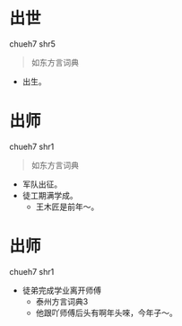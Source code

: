 # 出世
chueh7 shr5
> 如东方言词典
- 出生。

# 出师
chueh7 shr1
> 如东方言词典
- 军队出征。
- 徒工期满学成。
  - 王木匠是前年～。

# 出师
chueh7 shr1
+ 徒弟完成学业离开师傅
  * 泰州方言词典3
  - 他跟吖师傅后头有啊年头唻，今年子～。
